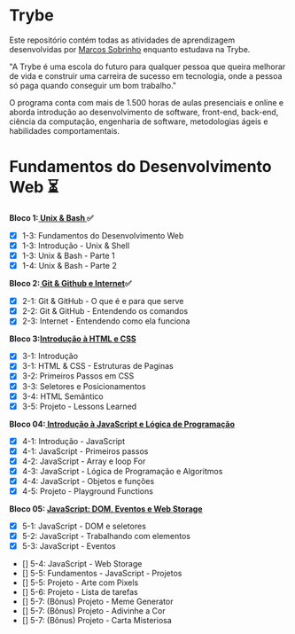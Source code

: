 # Trybe
Este repositório contém todas as atividades de aprendizagem desenvolvidas por [Marcos Sobrinho](https://www.linkedin.com/in/marcosvdss/) enquanto estudava na Trybe.

"A Trybe é uma escola do futuro para qualquer pessoa que queira melhorar de vida e construir uma carreira de sucesso em tecnologia, onde a pessoa só paga quando conseguir um bom trabalho."

O programa conta com mais de 1.500 horas de aulas presenciais e online e aborda introdução ao desenvolvimento de software, front-end, back-end, ciência da computação, engenharia de software, metodologias ágeis e habilidades comportamentais.

# Fundamentos do Desenvolvimento Web :hourglass_flowing_sand:

<b>Bloco 1:<a href="https://github.com/marcovdss/trybe-exercises/tree/main/01-fundamentos/bloco-01-unix-e-bash"> Unix & Bash </a>:white_check_mark:</b><br> 
- [X] 1-3: Fundamentos do Desenvolvimento Web
- [X] 1-3: Introdução - Unix & Shell
- [X] 1-3: Unix & Bash - Parte 1
- [X] 1-4: Unix & Bash - Parte 2

<b>Bloco 2:<a href="https://github.com/marcovdss/trybe-exercises/tree/main/01-fundamentos/bloco-02-git-github-e-internet"> Git & Github e Internet</a>:white_check_mark:</b><br>
- [x] 2-1: Git & GitHub - O que é e para que serve
- [X] 2-2: Git & GitHub - Entendendo os comandos
- [X] 2-3: Internet - Entendendo como ela funciona

<b>Bloco 3:<a href="https://github.com/marcovdss/trybe-exercises/tree/main/01-fundamentos/bloco-03-introducao-a-html-e-css">Introdução à HTML e CSS</a></b><br>
- [X] 3-1: Introdução
- [X] 3-1: HTML & CSS - Estruturas de Paginas
- [X] 3-2: Primeiros Passos em CSS
- [X] 3-3: Seletores e Posicionamentos
- [X] 3-4: HTML Semântico
- [X] 3-5: Projeto - Lessons Learned

<b>Bloco 04:<a href="https://github.com/marcovdss/trybe-exercises/tree/main/01-fundamentos/bloco-04-introducao-a-javascript-e-logica"> Introdução à JavaScript e Lógica de Programação </a></b><br>
- [X] 4-1:  Introdução - JavaScript
- [X] 4-1:  JavaScript - Primeiros passos
- [X] 4-2:  JavaScript - Array e loop For
- [X] 4-3:  JavaScript - Lógica de Programação e Algoritmos
- [X] 4-4:  JavaScript - Objetos e funções
- [X] 4-5:  Projeto - Playground Functions

<b>Bloco 05: <a href="https://github.com/marcovdss/trybe-exercises/tree/main/01-fundamentos/bloco-05-javascript-DOM-eventos-WebStorage"> JavaScript: DOM, Eventos e Web Storage </a></b><br>
- [X] 5-1: JavaScript - DOM e seletores
- [X] 5-2: JavaScript - Trabalhando com elementos
- [X] 5-3: JavaScript - Eventos
- [] 5-4: JavaScript - Web Storage
- [] 5-5: Fundamentos - JavaScript - Projetos
- [] 5-5: Projeto - Arte com Pixels
- [] 5-6: Projeto - Lista de tarefas
- [] 5-7: (Bônus) Projeto - Meme Generator
- [] 5-7: (Bônus) Projeto - Adivinhe a Cor
- [] 5-7: (Bônus) Projeto - Carta Misteriosa
